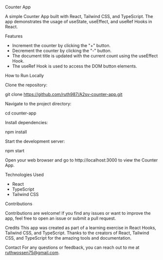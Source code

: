 Counter App

A simple Counter App built with React, Tailwind CSS, and TypeScript. The app demonstrates the usage of useState, useEffect, and useRef Hooks in React.

Features

- Increment the counter by clicking the "+" button.
- Decrement the counter by clicking the "-" button.
- The document title is updated with the current count using the useEffect Hook.
- The useRef Hook is used to access the DOM button elements.

How to Run Locally

Clone the repository:

git clone https://github.com/ruth987/A2sv-counter-app.git

Navigate to the project directory:

cd counter-app

Install dependencies:

npm install

Start the development server:

npm start

Open your web browser and go to http://localhost:3000 to view the Counter App.

Technologies Used

- React
- TypeScript
- Tailwind CSS

Contributions

Contributions are welcome! If you find any issues or want to improve the app, feel free to open an issue or submit a pull request.


Credits
This app was created as part of a learning exercise in React Hooks, Tailwind CSS, and TypeScript.
Thanks to the creators of React, Tailwind CSS, and TypeScript for the amazing tools and documentation.

Contact
For any questions or feedback, you can reach out to me at ruthwossen75@gmail.com.

